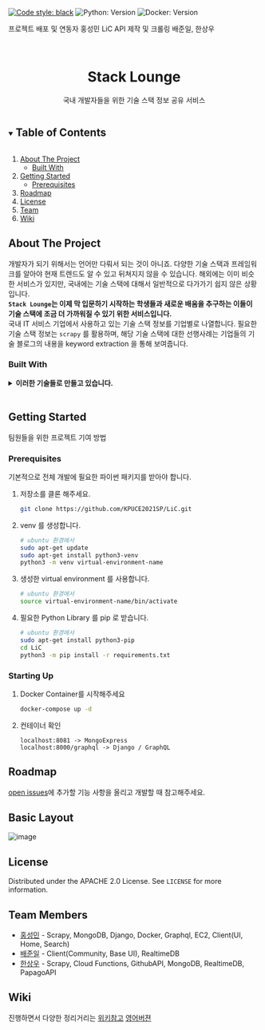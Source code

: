 <!--
*** Thanks for checking out the Best-README-Template. If you have a suggestion
*** that would make this better, please fork the repo and create a pull request
*** or simply open an issue with the tag "enhancement".
*** Thanks again! Now go create something AMAZING! :D
***
***
***
*** To avoid retyping too much info. Do a search and replace for the following:
*** github_username, repo_name, twitter_handle, email, project_title, project_description
-->
[![Code style: black](https://img.shields.io/badge/code%20style-black-000000.svg)](https://github.com/psf/black)
![Python: Version](https://img.shields.io/badge/python-3.9.5-blue)
![Docker: Version](https://img.shields.io/badge/docker-3.9-blue)

프로젝트 배포 및 연동자 홍성민 
LiC API 제작 및 크롤링 배준일, 한상우

<!-- PROJECT SHIELDS -->
<!--
*** I'm using markdown "reference style" links for readability.
*** Reference links are enclosed in brackets [ ] instead of parentheses ( ).
*** See the bottom of this document for the declaration of the reference variables
*** for contributors-url, forks-url, etc. This is an optional, concise syntax you may use.
*** https://www.markdownguide.org/basic-syntax/#reference-style-links
-->

<!-- [![Forks][forks-shield]][forks-url] -->
<!-- [![Stargazers][stars-shield]][stars-url] -->
<!-- [![Contributors][contributors-shield]][contributors-url] -->
<!-- [![Issues][issues-shield]][issues-url] -->
<!-- [![MIT License][license-shield]][license-url] -->
<!--[![LinkedIn][linkedin-shield]][linkedin-url]-->



<!-- PROJECT LOGO -->
<br />
<p align="center">
  <!-- <a href="https://github.com/github_username/repo_name">
    <img src="images/logo.png" alt="Logo" width="80" height="80">
  </a> -->

  <h1 align="center">Stack Lounge</h1>

  <p align="center">
    국내 개발자들을 위한 기술 스택 정보 공유 서비스
    <br />
    <!-- <a href="https://github.com/github_username/repo_name"><strong>Explore the docs »</strong></a> -->
    <!-- <br />
    <br />
    <a href="https://github.com/github_username/repo_name">View Demo</a>
    ·
    <a href="https://github.com/github_username/repo_name/issues">Report Bug</a>
    ·
    <a href="https://github.com/github_username/repo_name/issues">Request Feature</a> -->
  </p>
</p>



<!-- TABLE OF CONTENTS -->
<details open="open">
  <summary><h2 style="display: inline-block">Table of Contents</h2></summary>
  <ol>
    <li>
      <a href="#about-the-project">About The Project</a>
      <ul>
        <li><a href="#built-with">Built With</a></li>
      </ul>
    </li>
    <li>
      <a href="#getting-started">Getting Started</a>
      <ul>
        <li><a href="#prerequisites">Prerequisites</a></li>
        <!-- <li><a href="#installation">Installation</a></li> -->
      </ul>
    </li>
    <!-- <li><a href="#usage">Usage</a></li> -->
    <li><a href="#roadmap">Roadmap</a></li>
    <!-- <li><a href="#contributing">Contributing</a></li> -->
    <li><a href="#license">License</a></li>
    <!-- <li><a href="#contact">Contact</a></li> -->
    <li><a href="#team-members">Team</a></li>
    <li><a href="#wiki">Wiki</a></li>
  </ol>
</details>



<!-- ABOUT THE PROJECT -->
## About The Project

<!-- [![Product Name Screen Shot][product-screenshot]](https://example.com) -->
개발자가 되기 위해서는 언어만 다뤄서 되는 것이 아니죠. 다양한 기술 스택과 프레임워크를 알아야 현재 트렌드도 알 수 있고 뒤쳐지지 않을 수 있습니다. 해외에는 이미 비슷한 서비스가 있지만, 국내에는 기술 스택에 대해서 일반적으로 다가가기 쉽지 않은 상황입니다. 
</br>
**`Stack Lounge`는 이제 막 입문하기 시작하는 학생들과 새로운 배움을 추구하는 이들이 기술 스택에 조금 더 가까워질 수 있기 위한 서비스입니다.**
</br>
국내 IT 서비스 기업에서 사용하고 있는 기술 스택 정보를 기업별로 나열합니다.
필요한 기술 스택 정보는 `scrapy` 를 활용하며, 해당 기술 스택에 대한 선행사례는 기업들의 기술 블로그의 내용을 keyword extraction 을 통해 보여줍니다.

### Built With
<details>
<summary> <b> 이러한 기술들로 만들고 있습니다.</b></summary>
</br>

* ![Docker](https://img.shields.io/badge/-Docker-000000?style=flat&logo=docker)
* ![Django](https://img.shields.io/badge/-Django-000000?style=flat&logo=django)
* ![AndroidStudio](https://img.shields.io/badge/-AndroidStudio-000000?style=flat&logo=android)
* ![AWS EC2](https://img.shields.io/badge/-EC2-000000?style=flat&logo=amazon-aws)
* ![GraphQL](https://img.shields.io/badge/-GraphQL-000000?style=flat&logo=graphql)
* ![MongoDB](https://img.shields.io/badge/-MongoDB-000000?style=flat&logo=mongodb)
* ![Firebase](https://img.shields.io/badge/-Firebase-000000?style=flat&logo=firebase)
</details>
</br>

<!-- GETTING STARTED -->
## Getting Started

팀원들을 위한 프로젝트 기여 방법

<!-- ### Prerequisites

* pip
  ```sh
  npm install npm@latest -g
  ``` -->

### Prerequisites
기본적으로 전체 개발에 필요한 파이썬 패키지를 받아야 합니다.
1. 저장소를 클론 해주세요.
   ```sh
   git clone https://github.com/KPUCE2021SP/LiC.git
   ```
2. venv 를 생성합니다.
    ```sh
    # ubuntu 환경에서
    sudo apt-get update
    sudo apt-get install python3-venv
    python3 -m venv virtual-environment-name
    ```
3. 생성한 virtual environment 를 사용합니다.
    ```sh
    # ubuntu 환경에서
    source virtual-environment-name/bin/activate
    ```
4. 필요한 Python Library 를 pip 로 받습니다.
   ```sh
   # ubuntu 환경에서
   sudo apt-get install python3-pip
   cd LiC
   python3 -m pip install -r requirements.txt
   ```

### Starting Up
1. Docker Container를 시작해주세요
   ```sh
   docker-compose up -d
   ```
2. 컨테이너 확인 
    ```
    localhost:8081 -> MongoExpress
    localhost:8000/graphql -> Django / GraphQL
    ```

<!-- USAGE EXAMPLES -->
<!-- ## Usage

Use this space to show useful examples of how a project can be used. Additional screenshots, code examples and demos work well in this space. You may also link to more resources.

_For more examples, please refer to the [Documentation](https://example.com)_
 -->


<!-- ROADMAP -->
## Roadmap

[open issues](https://github.com/KPUCE2021SP/LiC/issues)에 추가할 기능 사항을 올리고 개발할 때 참고해주세요.


## Basic Layout

![image](https://raw.githubusercontent.com/KPUCE2021SP/LiC/develop/.github/images/backbone.jpeg)
<!-- CONTRIBUTING -->
<!-- ## Contributing

Contributions are what make the open source community such an amazing place to be learn, inspire, and create. Any contributions you make are **greatly appreciated**.

1. Fork the Project
2. Create your Feature Branch (`git checkout -b feature/AmazingFeature`)
3. Commit your Changes (`git commit -m 'Add some AmazingFeature'`)
4. Push to the Branch (`git push origin feature/AmazingFeature`)
5. Open a Pull Request -->



<!-- LICENSE -->
## License

Distributed under the APACHE 2.0 License. See `LICENSE` for more information.



<!-- CONTACT -->
<!-- ## Contact

Your Name - [@twitter_handle](https://twitter.com/twitter_handle) - email

Project Link: [https://github.com/github_username/repo_name](https://github.com/github_username/repo_name) -->



<!-- ACKNOWLEDGEMENTS -->
## Team Members

* [홍성민](https://github.com/KKodiac) - Scrapy, MongoDB, Django, Docker, Graphql, EC2, Client(UI, Home, Search)
* [배준일](https://github.com/bjo6300) - Client(Community, Base UI), RealtimeDB
* [한상우](https://github.com/sktkddn777) - Scrapy, Cloud Functions, GithubAPI, MongoDB, RealtimeDB, PapagoAPI


## Wiki
진행하면서 다양한 정리거리는 [위키참고](https://github.com/KPUCE2021SP/LiC/wiki)
[영어버젼](https://github.com/KPUCE2021SP/LiC/blob/develop/README_en.md)
<!-- MARKDOWN LINKS & IMAGES -->
<!-- https://www.markdownguide.org/basic-syntax/#reference-style-links -->
[contributors-shield]: https://img.shields.io/github/contributors/github_username/repo.svg?style=for-the-badge
[contributors-url]: https://github.com/github_username/repo/graphs/contributors
[forks-shield]: https://img.shields.io/github/forks/github_username/repo.svg?style=for-the-badge
[forks-url]: https://github.com/github_username/repo/network/members
[stars-shield]: https://img.shields.io/github/stars/github_username/repo.svg?style=for-the-badge
[stars-url]: https://github.com/github_username/repo/stargazers
[issues-shield]: https://img.shields.io/github/issues/github_username/repo.svg?style=for-the-badge
[issues-url]: https://github.com/github_username/repo/issues
[license-shield]: https://img.shields.io/github/license/github_username/repo.svg?style=for-the-badge
[license-url]: https://github.com/github_username/repo/blob/master/LICENSE.txt
[linkedin-shield]: https://img.shields.io/badge/-LinkedIn-black.svg?style=for-the-badge&logo=linkedin&colorB=555
[linkedin-url]: https://linkedin.com/in/github_username

